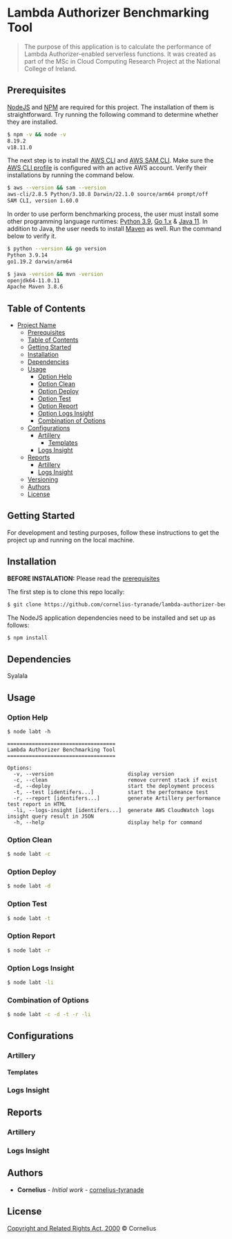 # Lambda Authorizer Benchmarking Tool

> The purpose of this application is to calculate the performance of Lambda Authorizer-enabled serverless functions. It was created as part of the MSc in Cloud Computing Research Project at the National College of Ireland.

## Prerequisites

[NodeJS](http://nodejs.org/) and [NPM](https://npmjs.org/) are required for this project. The installation of them is straightforward. Try running the following command to determine whether they are installed.

```sh
$ npm -v && node -v
8.19.2
v18.11.0
```

The next step is to install the [AWS CLI](https://docs.aws.amazon.com/cli/latest/userguide/getting-started-install.html) and [AWS SAM CLI](https://docs.aws.amazon.com/serverless-application-model/latest/developerguide/install-sam-cli.html). Make sure the [AWS CLI profile](https://docs.aws.amazon.com/cli/latest/userguide/cli-configure-quickstart.html) is configured with an active AWS account. Verify their installations by running the command below.

```sh
$ aws --version && sam --version
aws-cli/2.8.5 Python/3.10.8 Darwin/22.1.0 source/arm64 prompt/off
SAM CLI, version 1.60.0
```

In order to use perform benchmarking process, the user must install some other programming language runtimes: [Python 3.9](https://realpython.com/installing-python/), [Go 1.x](https://go.dev/doc/install) & [Java 11](https://docs.oracle.com/en/java/javase/11/install/overview-jdk-installation.html). In addition to Java, the user needs to install [Maven](https://maven.apache.org/install.html) as well. Run the command below to verify it.

```sh
$ python --version && go version
Python 3.9.14
go1.19.2 darwin/arm64

$ java -version && mvn -version
openjdk64-11.0.11
Apache Maven 3.8.6
```

## Table of Contents

- [Project Name](#lambda-authorizer-benchmarking-tool)
  - [Prerequisites](#prerequisites)
  - [Table of Contents](#table-of-contents)
  - [Getting Started](#getting-started)
  - [Installation](#installation)
  - [Dependencies](#dependencies)
  - [Usage](#usage)
    - [Option Help](#option-help)
    - [Option Clean](#option-clean)
    - [Option Deploy](#option-deploy)
    - [Option Test](#option-test)
    - [Option Report](#option-report)
    - [Option Logs Insight](#option-logs-insight)
    - [Combination of Options](#combination-of-options)
  - [Configurations](#configurations)
    - [Artillery](#artillery)
      - [Templates](#templates)
    - [Logs Insight](#logs-insight)
  - [Reports](#reports)
    - [Artillery](#artillery-1)
    - [Logs Insight](#logs-insight-1)
  - [Versioning](#versioning)
  - [Authors](#authors)
  - [License](#license)

## Getting Started

For development and testing purposes, follow these instructions to get the project up and running on the local machine.

## Installation

**BEFORE INSTALATION:** Please read the [prerequisites](#prerequisites)

The first step is to clone this repo locally:

```sh
$ git clone https://github.com/cornelius-tyranade/lambda-authorizer-benchmarking-tool.git
```

The NodeJS application dependencies need to be installed and set up as follows:

```sh
$ npm install
```

## Dependencies

Syalala

## Usage

### Option Help

```
$ node labt -h

===================================
Lambda Authorizer Benchmarking Tool
===================================

Options:
  -v, --version                        display version
  -c, --clean                          remove current stack if exist
  -d, --deploy                         start the deployment process
  -t, --test [identifers...]           start the performance test
  -r, --report [identifers...]         generate Artillery performance test report in HTML
  -li, --logs-insight [identifers...]  generate AWS CloudWatch logs insight query result in JSON
  -h, --help                           display help for command
```

### Option Clean

```sh
$ node labt -c
```

### Option Deploy

```sh
$ node labt -d
```

### Option Test

```sh
$ node labt -t
```

### Option Report

```sh
$ node labt -r
```

### Option Logs Insight

```sh
$ node labt -li
```

### Combination of Options

```sh
$ node labt -c -d -t -r -li
```

## Configurations

### Artillery

#### Templates

### Logs Insight

## Reports

### Artillery

### Logs Insight

## Authors

- **Cornelius** - _Initial work_ - [cornelius-tyranade](https://github.com/cornelius-tyranade)

## License

[Copyright and Related Rights Act, 2000](https://www.irishstatutebook.ie/eli/2000/act/28/enacted/en/html) © Cornelius
